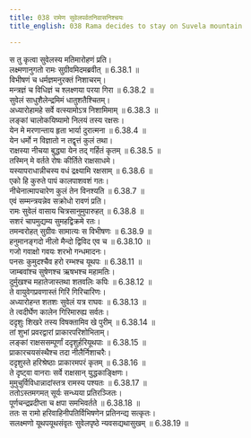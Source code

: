 ```yaml
---
title: 038 रामेण सुवेलपर्वतनिवासनिश्चयः
title_english: 038 Rama decides to stay on Suvela mountain

---
```

<div class="audioEmbed"  caption="श्रीराम-हरिसीताराममूर्ति-घनपाठिभ्यां वचनम्" src="https://archive.org/download/Ramayana-recitation-Sriram-harisItArAmamUrti-Ghanapaati-v2/Kanda_6/Kanda_6_YK-038-Rama_decides_to_stay_on_Suvela_mountain__0.mp3"></div>

स तु कृत्वा सुवेलस्य मतिमारोहणं प्रति।  
लक्ष्मणानुगतो रामः सुग्रीवमिदमब्रवीत् ॥ 6.38.1 ॥   
विभीषणं च धर्मज्ञमनुरक्तं निशाचरम्।  
मन्त्रज्ञं च विधिज्ञं च श्लक्ष्णया परया गिरा ॥ 6.38.2 ॥   
सुवेलं साधुशैलेन्द्रमिमं धातुशतैश्चितम्।  
अध्यारोहामहे सर्वे वत्स्यामोऽत्र निशामिमाम् ॥ 6.38.3 ॥   
लङ्कां चालोकयिष्यामो निलयं तस्य रक्षसः।  
येन मे मरणान्ताय हृता भार्या दुरात्मना ॥ 6.38.4 ॥   
येन धर्मो न विज्ञातो न तद्वृत्तं कुलं तथा।  
राक्षस्या नीचया बुद्ध्या येन तद् गर्हितं कृतम् ॥ 6.38.5 ॥   
तस्मिन् मे वर्तते रोषः कीर्तिते राक्षसाधमे।  
यस्यापराधान्नीचस्य वधं द्रक्ष्यामि रक्षसाम् ॥ 6.38.6 ॥   
एको हि कुरुते पापं कालपाशवशं गतः।  
नीचेनात्मापचारेण कुलं तेन विनश्यति ॥ 6.38.7 ॥   
एवं सम्मन्त्रयन्नेव सक्रोधो रावणं प्रति।  
रामः सुवेलं वासाय चित्रसानुमुपारुहत् ॥ 6.38.8 ॥   
सशरं चापमुद्यम्य सुमहद्विक्रमे रतः।  
तमन्वरोहत् सुग्रीवः सामात्यः स विभीषणः ॥ 6.38.9 ॥   
हनुमानङ्गदो नीलो मैन्दो द्विविद एव च ॥ 6.38.10 ॥   
गजो गवाक्षो गवयः शरभो गन्धमादनः।  
पनसः कुमुदश्चैव हरो रम्भश्च यूथपः ॥ 6.38.11 ॥   
जाम्बवांश्च सुषेणश्च ऋषभश्च महामतिः।  
दुर्मुखश्च महातेजास्तथा शतवलिः कपिः ॥ 6.38.12 ॥   
ते वायुवेगप्रवणास्तं गिरिं गिरिचारिणः।  
अध्यारोहन्त शतशः सुवेलं यत्र राघवः ॥ 6.38.13 ॥   
ते त्वदीर्घेण कालेन गिरिमारुह्य सर्वतः।  
ददृशुः शिखरे तस्य विषक्तामिव खे पुरीम् ॥ 6.38.14 ॥   
तां शुभां प्रवरद्वारां प्राकारपरिशोभिताम्।  
लङ्कां राक्षससम्पूर्णां ददृशुर्हरियूथपाः ॥ 6.38.15 ॥   
प्राकारचयसंस्थैश्च तदा नीलैर्निशाचरैः।  
ददृशुस्ते हरिश्रेष्ठाः प्राकारमपरं कृतम् ॥ 6.38.16 ॥   
ते दृष्ट्वा वानराः सर्वे राक्षसान् युद्धकाङ्क्षिणः।  
मुमुचुर्विविधान्नादांस्तत्र रामस्य पश्यतः ॥ 6.38.17 ॥   
ततोऽस्तमगमत् सूर्यः सन्ध्यया प्रतिरञ्जितः।  
पूर्णचन्द्रप्रदीप्ता च क्षपा समभिवर्तते ॥ 6.38.18 ॥   
ततः स रामो हरिवाहिनीपतिर्विभिषणेन प्रतिनन्द्य सत्कृतः।  
सलक्ष्मणो यूथपयूथसंवृतः सुवेलपृष्ठे न्यवसद्यथासुखम् ॥ 6.38.19 ॥   